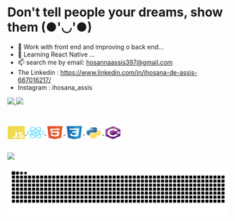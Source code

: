 <h1>Don't tell people your dreams, show them (●'◡'●)</h1>

- 🔭 Work with front end and improving o back end...
- 🌱 Learning React Native ...
- 📫 search me by email: hosannaassis397@gmail.com
- The Linkedin : https://www.linkedin.com/in/ihosana-de-assis-667016217/
- Instagram : ihosana_assis

 <div>
  <a href="https://github.com/ihosana">
  <img height="180em" src="https://github-readme-stats.vercel.app/api?username=ihosana&show_icons=true&theme=cobalt&include_all_commits=true&count_private=true"/>
  <img height="180em" src="https://github-readme-stats.vercel.app/api/top-langs/?username=ihosana&layout=compact&langs_count=7&theme=cobalt"/>
</div>
  
  ##
  
  <div style="display: inline_block"><br>
  <img align="center" alt="Rafa-Js" height="30" width="40" src="https://raw.githubusercontent.com/devicons/devicon/master/icons/javascript/javascript-plain.svg">
  
  <img align="center" alt="Rafa-React" height="30" width="40" src="https://raw.githubusercontent.com/devicons/devicon/master/icons/react/react-original.svg">
  <img align="center" alt="Rafa-HTML" height="30" width="40" src="https://raw.githubusercontent.com/devicons/devicon/master/icons/html5/html5-original.svg">
  <img align="center" alt="Rafa-CSS" height="30" width="40" src="https://raw.githubusercontent.com/devicons/devicon/master/icons/css3/css3-original.svg">
  <img align="center" alt="Rafa-Python" height="30" width="40" src="https://raw.githubusercontent.com/devicons/devicon/master/icons/python/python-original.svg">
  <img align="center" alt="Rafa-Csharp" height="30" width="40" src="https://raw.githubusercontent.com/devicons/devicon/master/icons/csharp/csharp-original.svg">
    <!--
  <img align="right"      alt="Rafa-yoda" width="130" height="180" src="https://i.pinimg.com/564x/0d/c0/c4/0dc0c42115d750804bcf43200d946643.jpg">
-->
</div>
  
  ##

  <div> 


  <a href = "mailto:hosannaassis397@gmail.com"><img src="https://img.shields.io/badge/-Gmail-%23333?style=for-the-badge&logo=gmail&logoColor=white" target="_blank"></a>

  ![Snake animation](https://github.com/ihosana/ihosana/blob/output/github-contribution-grid-snake.svg)
 
</div>
